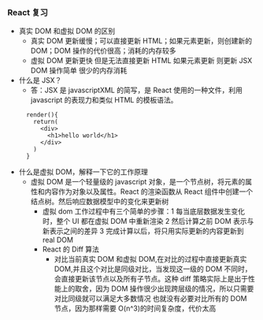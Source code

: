### React 复习

- 真实 DOM 和虚拟 DOM 的区别
  - 真实 DOM 更新缓慢；可以直接更新 HTML；如果元素更新，则创建新的 DOM；DOM 操作的代价很高；消耗的内存较多
  - 虚拟 DOM 更新更快 但是无法直接更新 HTML 如果元素更新 则更新 JSX DOM 操作简单 很少的内存消耗
- 什么是 JSX？
  - 答：JSX 是 javascriptXML 的简写，是 React 使用的一种文件，利用 javascript 的表现力和类似 HTML 的模板语法。
  ```
    render(){
      return(
        <div>
          <h1>hello world</h1>
        </div>
      )
    }
  ```
- 什么是虚拟 DOM，解释一下它的工作原理
  - 虚拟 DOM 是一个轻量级的 javascript 对象，是一个节点树，将元素的属性和内容作为对象以及属性。React 的渲染函数从 React 组件中创建一个结点树。然后响应数据模型中的变化来更新树
    - 虚拟 dom 工作过程中有三个简单的步骤：1 每当底层数据发生变化时，整个 UI 都在虚拟 DOM 中重新渲染 2 然后计算之前 DOM 表示与新表示之间的差异 3 完成计算以后，将只用实际更新的内容更新到 real DOM
    - React 的 Diff 算法
      - 对比当前真实 DOM 和虚拟 DOM,在对比的过程中直接更新真实 DOM,并且这个对比是同级对比，当发现这一级的 DOM 不同时，会直接更新该节点以及所有子节点。这种 diff 策略实际上是出于性能上的取舍，因为 DOM 操作很少出现跨层级的情况，所以只需要对比同级就可以满足大多数情况 也就没有必要对比所有的 DOM 节点，因为那样需要 O(n^3)的时间复杂度，代价太高
        ![]()
